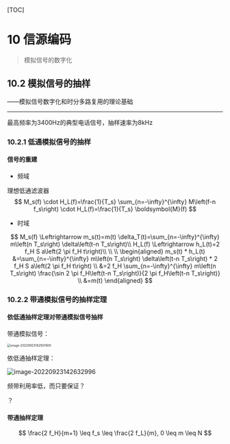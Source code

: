[TOC]

# 10 信源编码

> 模拟信号的数字化

## 10.2 模拟信号的抽样

——模拟信号数字化和时分多路复用的理论基础

---

最高频率为3400Hz的典型电话信号，抽样速率为8kHz

### 10.2.1 低通模拟信号的抽样



#### 信号的重建

- 频域

理想低通滤波器
$$
M_s(f) \cdot H_L(f)=\frac{1}{T_s} \sum_{n=-\infty}^{\infty} M\left(f-n f_s\right) \cdot H_L(f)=\frac{1}{T_s} \boldsymbol{M}(f)
$$


- 时域

$$
M_s(f) \Leftrightarrow m_s(t)=m(t) \delta_T(t)=\sum_{n=-\infty}^{\infty} m\left(n T_s\right) \delta\left(t-n T_s\right)\\
H_L(f) \Leftrightarrow h_L(t)=2 f_H S a\left(2 \pi f_H t\right)\\
\\
\\
\begin{aligned}
m_s(t) * h_L(t) &=\sum_{n=-\infty}^{\infty} m\left(n T_s\right) \delta\left(t-n T_s\right) * 2 f_H S a\left(2 \pi f_H t\right) \\
&=2 f_H \sum_{n=-\infty}^{\infty} m\left(n T_s\right) \frac{\sin 2 \pi f_H\left(t-n T_s\right)}{2 \pi f_H\left(t-n T_s\right)} \\
&=m(t)
\end{aligned}
$$

### 10.2.2 带通模拟信号的抽样定理

#### 依低通抽样定理对带通模拟信号抽样

带通模拟信号：

<img src="https://mypic-1312707183.cos.ap-nanjing.myqcloud.com/image-20220923142507400.png" alt="image-20220923142507400" style="zoom:50%;" />

依低通抽样定理：

![image-20220923142632996](https://mypic-1312707183.cos.ap-nanjing.myqcloud.com/image-20220923142632996.png)

频带利用率低，而只要保证？

？

#### 带通抽样定理


$$
\frac{2 f_H}{m+1} \leq f_s \leq \frac{2 f_L}{m}, 0 \leq m \leq N
$$

